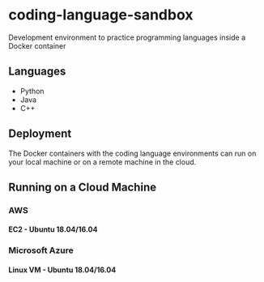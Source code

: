 # coding-language-sandbox

Development environment to practice programming languages inside a Docker container

## Languages
- Python
- Java
- C++

## Deployment

The Docker containers with the coding language environments can run on your local machine or on a remote machine in the cloud.

## Running on a Cloud Machine

### AWS

#### EC2 - Ubuntu 18.04/16.04

### Microsoft Azure

#### Linux VM - Ubuntu 18.04/16.04